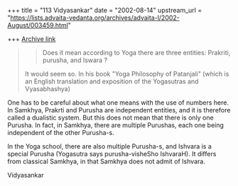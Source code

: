 +++
title = "113 Vidyasankar"
date = "2002-08-14"
upstream_url = "https://lists.advaita-vedanta.org/archives/advaita-l/2002-August/003459.html"

+++
[Archive link](https://lists.advaita-vedanta.org/archives/advaita-l/2002-August/003459.html)

>> Does it mean according to Yoga there are three
>> entities:
>> Prakriti, purusha, and Iswara ?
>>
>
>It would seem so.  In his book "Yoga Philosophy of Patanjali" (which is an
>English translation and exposition of the Yogasutras and Vyasabhashya)

One has to be careful about what one means with the use of numbers here. In
Samkhya, Prakrti and Purusha are independent entities, and it is therefore
called a dualistic system. But this does not mean that there is only one
Purusha. In fact, in Samkhya, there are multiple Purushas, each one being
independent of the other Purusha-s.

In the Yoga school, there are also multiple Purusha-s, and Ishvara is a
special Purusha (Yogasutra says purusha-visheSho IshvaraH). It differs from
classical Samkhya, in that Samkhya does not admit of Ishvara.

Vidyasankar

